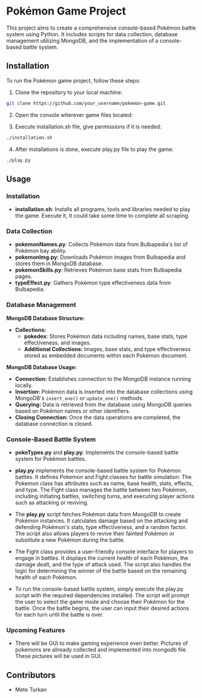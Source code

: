 # Pokémon Game Project

This project aims to create a comprehensive console-based Pokémon battle system using Python. It includes scripts for data collection, database management utilizing MongoDB, and the implementation of a console-based battle system.

## Installation

To run the Pokémon game project, follow these steps:

1. Clone the repository to your local machine:

```bash
git clone https://github.com/your_username/pokemon-game.git
```

2. Open the console wherever game files located:

3. Execute installation.sh file, give permissions if it is needed:

```bash
./installation.sh
```

4. After installations is done, execute play.py file to play the game:

```bash
./play.py
```

## Usage

### Installation
 - **installation.sh**: Installs all programs, tools and libraries needed to play the game. Execute it, It could take some time to complete all scraping.

### Data Collection

- **pokemonNames.py**: Collects Pokémon data from Bulbapedia's list of Pokémon bay ability.
- **pokemonImg.py**: Downloads Pokémon images from Bulbapedia and stores them in MongoDB database.
- **pokemonSkills.py**: Retrieves Pokémon base stats from Bulbapedia pages.
- **typeEffect.py**: Gathers Pokémon type effectiveness data from Bulbapedia.

### Database Management

**MongoDB Database Structure:**

- **Collections:**
  - **pokedex**: Stores Pokémon data including names, base stats, type effectiveness, and images.
  - **Additional Collections:** Images, base stats, and type effectiveness stored as embedded documents within each Pokémon document.

**MongoDB Database Usage:**

- **Connection:** Establishes connection to the MongoDB instance running locally.
- **Insertion:** Pokémon data is inserted into the database collections using MongoDB's `insert_one()` or `update_one()` methods.
- **Querying:** Data is retrieved from the database using MongoDB queries based on Pokémon names or other identifiers.
- **Closing Connection:** Once the data operations are completed, the database connection is closed.

### Console-Based Battle System

- **pokeTypes.py** and **play.py**: Implements the console-based battle system for Pokémon battles.
- **play.py**  implements the console-based battle system for Pokémon battles. It defines Pokemon and Fight classes for battle simulation. The Pokemon class has attributes such as name, base health, stats, effects, and type. The Fight class manages the battle between two Pokémon, including initiating battles, switching turns, and executing player actions such as attacking or reviving.
- The **play.py** script fetches Pokémon data from MongoDB to create Pokémon instances. It calculates damage based on the attacking and defending Pokémon's stats, type effectiveness, and a random factor. The script also allows players to revive their fainted Pokémon or substitute a new Pokémon during the battle.
- The Fight class provides a user-friendly console interface for players to engage in battles. It displays the current health of each Pokémon, the damage dealt, and the type of attack used. The script also handles the logic for determining the winner of the battle based on the remaining health of each Pokémon.

- To run the console-based battle system, simply execute the play.py script with the required dependencies installed. The script will prompt the user to select the game mode and choose their Pokémon for the battle. Once the battle begins, the user can input their desired actions for each turn until the battle is over.

### Upcoming Features
- There will be GUI to make  gaming experience even better. Pictures of pokemons are allready collected and implemented into mongodb file. These pictures will be used in GUI.

## Contributors

- Mete Turkan
